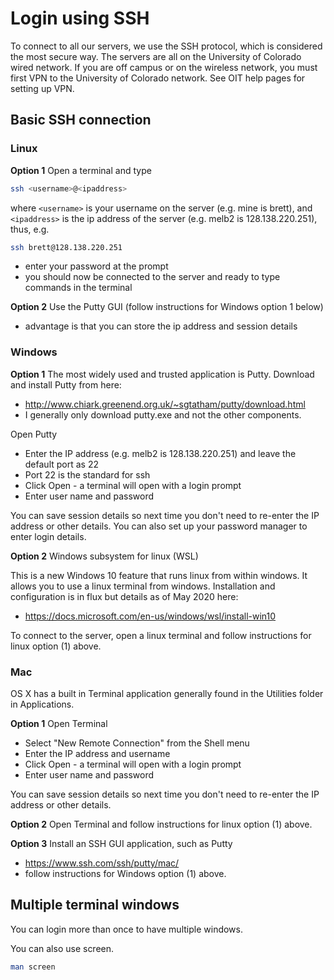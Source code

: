 # Login using SSH
To connect to all our servers, we use the SSH protocol, which is considered the most secure way. The servers are all on the University of Colorado wired network. If you are off campus or on the wireless network, you must first VPN to the University of Colorado network. See OIT help pages for setting up VPN.

## Basic SSH connection

### Linux

**Option 1**
Open a  terminal and type
```bash
ssh <username>@<ipaddress>
```
where `<username>` is your username on the server (e.g. mine is brett), and `<ipaddress>` is the ip address of the server (e.g. melb2 is 128.138.220.251), thus, e.g.
```bash
ssh brett@128.138.220.251
```
* enter your password at the prompt
* you should now be connected to the server and ready to type commands in the terminal

**Option 2**
Use the Putty GUI (follow instructions for Windows option 1 below)
* advantage is that you can store the ip address and session details

### Windows

**Option 1**
The most widely used and trusted application is Putty. Download and install Putty from here:
* http://www.chiark.greenend.org.uk/~sgtatham/putty/download.html 
* I generally only download putty.exe and not the other components.

Open Putty
* Enter the IP address (e.g. melb2 is 128.138.220.251) and leave the default port as 22
* Port 22 is the standard for ssh
* Click Open - a terminal will open with a login prompt
* Enter user name and password

You can save session details so next time you don't need to re-enter the IP address or other details. You can also set up your password manager to enter login details.

**Option 2**
Windows subsystem for linux (WSL)

This is a new Windows 10 feature that runs linux from within windows. It allows you to use a linux terminal from windows. Installation and configuration is in flux but details as of May 2020 here:
* https://docs.microsoft.com/en-us/windows/wsl/install-win10

To connect to the server, open a linux terminal and follow instructions for linux option (1) above.

### Mac
OS X has a built in Terminal application generally found in the Utilities folder in Applications.

**Option 1**
Open Terminal
* Select "New Remote Connection" from the Shell menu
* Enter the IP address and username
* Click Open - a terminal will open with a login prompt
* Enter user name and password

You can save session details so next time you don't need to re-enter the IP address or other details. 

**Option 2**
Open Terminal and follow instructions for linux option (1) above.

**Option 3**
Install an SSH GUI application, such as Putty
* https://www.ssh.com/ssh/putty/mac/
* follow instructions for Windows option (1) above.


## Multiple terminal windows
You can login more than once to have multiple windows.

You can also use screen.
```bash
man screen
```